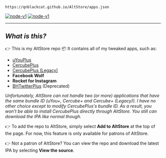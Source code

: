  `https://qnblackcat.github.io/AltStore/apps.json`

[<img src='https://img.shields.io/badge/Add to AltStore-brightgreen.svg' alt='node-v1' />](altstore://source?URL=https://raw.githubusercontent.com/qnblackcat/AltStore/gh-pages/apps.json) [<img src='https://img.shields.io/badge/View the source-blue.svg' alt='node-v1' />](https://altsource.by.lao.sb/browse/?source=https://qnblackcat.github.io/AltStore/apps.json)

-------
## _What is this?_

👉 This is my AltStore repo :package: It contains all of my tweaked apps, such as:
- [uYouPlus](https://github.com/qnblackcat/uYouPlus/)
- [CercubePlus](https://github.com/qnblackcat/CercubePlus/)
- [CercubePlus (Legacy)](https://github.com/qnblackcat/CercubePlus/tree/iOS-12)
- **Facebook Wolf**
- **Rocket for Instagram**
- [BHTwitterPlus](https://github.com/qnblackcat/BHTwitter-Plus_Sideloaded/) (Deprecated)

_Unfortunately, AltStore can not handle two (or more) applications that have the same bundle ID (uYou+, Cercube+ and Cercube+ (Legacy)). I have no other choice except to modify CercubePlus's bundle ID. As a result, you won't be able to install CercubePlus directly through AltStore. You still can download the IPA like normal though._

👉 To add the repo to AltStore, simply select **Add to AltStore** at the top of the page. For now, this feature is only available for patrons of AltStore.

👉 Not a patron of AltStore? You can view the repo and download the latest IPA by selecting **View the source**.
